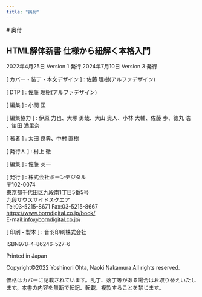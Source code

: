 ```yaml
---
title: "奥付"
---
```


<section class="colophon">
# 奥付

## HTML解体新書 仕様から紐解く本格入門
2022年4月25日 Version 1 発行
2024年7月10日 Version 3 発行

[ カバー・装丁・本文デザイン ]
: 佐藤 理樹(アルファデザイン)

[ DTP ]
: 佐藤 理樹(アルファデザイン)

[ 編集 ]
: 小関 匡

[ 編集協力 ]
: 伊原 力也、大塚 勇哉、大山 奥人、小林 大輔、佐藤 歩、徳丸 浩 、笛田 満里奈

[ 著者 ]
: 太田 良典、中村 直樹

[ 発行人 ]
: 村上 徹

[ 編集 ]
: 佐藤 英一

[ 発行 ]
: 株式会社ボーンデジタル\
〒102-0074\
東京都千代田区九段南1丁目5番5号\
九段サウスサイドスクエア\
Tel:03-5215-8671  Fax:03-5215-8667\
<https://www.borndigital.co.jp/book/>\
E-mail:info@borndigital.co.jp\

[ 印刷・製本 ]
: 音羽印刷株式会社

ISBN978-4-86246-527-6

Printed in Japan

Copyright©2022 Yoshinori Ohta, Naoki Nakamura All rights reserved.

価格はカバーに記載されています。乱丁、落丁等がある場合はお取り替えいたします。本書の内容を無断で転記、転載、複製することを禁じます。

</section>
